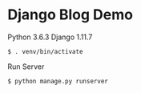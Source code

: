 # Django Blog Demo

Python 3.6.3
Django 1.11.7

```shell
$ . venv/bin/activate
```

Run Server

```shell
$ python manage.py runserver
```
